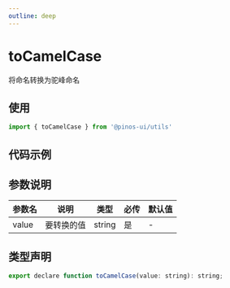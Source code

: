 ```yaml
---
outline: deep
---
```


# toCamelCase

将命名转换为驼峰命名

## 使用

```js
import { toCamelCase } from '@pinos-ui/utils'
```

## 代码示例

<demo src="./demos/to-camel-case.vue" ></demo>

## 参数说明

| 参数名    | 说明   | 类型   | 必传   | 默认值  |
| ---- | ---- | ------ |  ------- |  ------- |
| value | 要转换的值 |  string |  是 |  -  |

## 类型声明

```js
export declare function toCamelCase(value: string): string;
```
